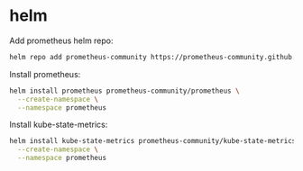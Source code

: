# helm

Add prometheus helm repo:
```bash
helm repo add prometheus-community https://prometheus-community.github.io/helm-charts
```

Install prometheus:
```bash
helm install prometheus prometheus-community/prometheus \
  --create-namespace \
  --namespace prometheus
```

Install kube-state-metrics:
```bash
helm install kube-state-metrics prometheus-community/kube-state-metrics \
  --create-namespace \
  --namespace prometheus
```
